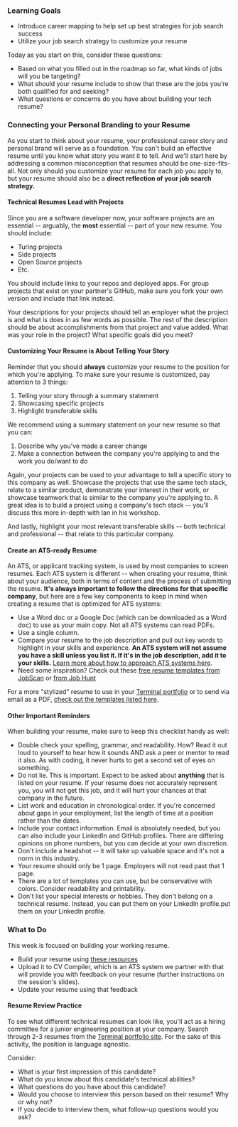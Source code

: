 

### Learning Goals
* Introduce career mapping to help set up best strategies for job search success
* Utilize your job search strategy to customize your resume


Today as you start on this, consider these questions:

* Based on what you filled out in the roadmap so far, what kinds of jobs will you be targeting?
* What should your resume include to show that these are the jobs you’re both qualified for and seeking?  
* What questions or concerns do you have about building your tech resume? 

### Connecting your Personal Branding to your Resume
As you start to think about your resume, your professional career story and personal brand will serve as a foundation. You can't build an effective resume until you know what story you want it to tell. And we'll start here by addressing a common misconception that resumes should be one-size-fits-all. Not only should you customize your resume for each job you apply to, but your resume should also be a **direct reflection of your job search strategy.** 

#### Technical Resumes Lead with Projects
Since you are a software developer now, your software projects are an essential -- arguably, the **most** essential -- part of your new resume. You should include:

* Turing projects
* Side projects
* Open Source projects
* Etc.

You should include links to your repos and deployed apps. For group projects that exist on your partner's GitHub, make sure you fork your own version and include that link instead.

Your descriptions for your projects should tell an employer what the project is and what is does in as few words as possible. The rest of the description should be about accomplishments from that project and value added. What was your role in the project? What specific goals did you meet?

#### Customizing Your Resume is About Telling Your Story
Reminder that you should **always** customize your resume to the position for which you're applying. To make sure your resume is customized, pay attention to 3 things:

1. Telling your story through a summary statement
2. Showcasing specific projects
3. Highlight transferable skills

We recommend using a summary statement on your new resume so that you can:

1. Describe why you've made a career change
2. Make a connection between the company you're applying to and the work you do/want to do

Again, your projects can be used to your advantage to tell a specific story to this company as well. Showcase the projects that use the same tech stack, relate to a similar product, demonstrate your interest in their work, or showcase teamwork that is similar to the company you're applying to. A great idea is to build a project using a company's tech stack -- you'll discuss this more in-depth with Ian in his workshop.

And lastly, highlight your most relevant transferable skills -- both technical and professional -- that relate to this particular company.

#### Create an ATS-ready Resume
An ATS, or applicant tracking system, is used by most companies to screen resumes. Each ATS system is different -- when creating your resume, think about your audience, both in terms of content and the process of submitting the resume. **It's always important to follow the directions for that specific company**, but here are a few key components to keep in mind when creating a resume that is optimized for ATS systems:

* Use a Word doc or a Google Doc (which can be downloaded as a Word doc) to use as your main copy. Not all ATS systems can read PDFs.
* Use a single column. 
* Compare your resume to the job description and pull out key words to highlight in your skills and experience. **An ATS system will not assume you have a skill unless you list it. If it's in the job description, add it to your skills.** [Learn more about how to approach ATS systems here](https://www.jobscan.co/applicant-tracking-systems).
* Need some inspiration? Check out these [free resume templates from JobScan](https://www.jobscan.co/resume-templates) or [from Job Hunt](https://www.job-hunt.org/resume-samples/sample-resumes.shtml)

For a more "stylized" resume to use in your [Terminal portfolio](https://terminal.turing.edu) or to send via email as a PDF, [check out the templates listed here](/resources/resume_resources).

#### Other Important Reminders
When building your resume, make sure to keep this checklist handy as well:

* Double check your spelling, grammar, and readability. How? Read it out loud to yourself to hear how it sounds AND ask a peer or mentor to read it also. As with coding, it never hurts to get a second set of eyes on something.
* Do not lie. This is important. Expect to be asked about **anything** that is listed on your resume. If your resume does not accurately represent you, you will not get this job, and it will hurt your chances at that company in the future.
* List work and education in chronological order. If you're concerned about gaps in your employment, list the length of time at a position rather than the dates.
* Include your contact information. Email is absolutely needed, but you can also include your LinkedIn and GitHub profiles. There are differing opinions on phone numbers, but you can decide at your own discretion.
* Don't include a headshot -- it will take up valuable space and it's not a norm in this industry.
* Your resume should only be 1 page. Employers will not read past that 1 page.
* There are a lot of templates you can use, but be conservative with colors. Consider readability and printability.
* Don't list your special interests or hobbies. They don't belong on a technical resume. Instead, you can put them on your LinkedIn profile.put them on your LinkedIn profile.

### What to Do
This week is focused on building your working resume.

* Build your resume using [these resources](/resources/resume_resources)
* Upload it to CV Compiler, which is an ATS system we partner with that will provide you with feedback on your resume (further instructions on the session's slides).
* Update your resume using that feedback

#### Resume Review Practice
To see what different technical resumes can look like, you'll act as a hiring committee for a junior engineering position at your company. Search through 2-3 resumes from the [Terminal portfolio site](https://terminal.turing.edu). For the sake of this activity, the position is language agnostic. 

Consider:

* What is your first impression of this candidate?
* What do you know about this candidate's technical abilities?
* What questions do you have about this candidate?
* Would you choose to interview this person based on their resume? Why or why not?
* If you decide to interview them, what follow-up questions would you ask?

